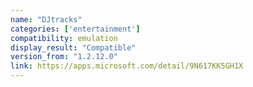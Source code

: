 ```yaml
---
name: "DJtracks"
categories: ['entertainment']
compatibility: emulation
display_result: "Compatible"
version_from: "1.2.12.0"
link: https://apps.microsoft.com/detail/9N617KK5GH1X
---
```

